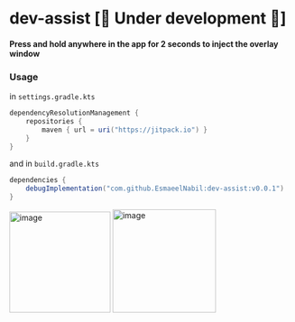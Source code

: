 # dev-assist [🔴 Under development 🔴]

#### Press and hold anywhere in the app for 2 seconds to inject the overlay window

### Usage

in `settings.gradle.kts`


```gradle
dependencyResolutionManagement {
    repositories {
        maven { url = uri("https://jitpack.io") }
    }
}
```

and in `build.gradle.kts`

```gradle
dependencies {
    debugImplementation("com.github.EsmaeelNabil:dev-assist:v0.0.1")
}
```




<img width="179" alt="image" src="https://github.com/user-attachments/assets/3425bbbb-2a62-4d4c-90b8-ee8f90b4dd2a" />
<img width="183" alt="image" src="https://github.com/user-attachments/assets/d14cbe8e-36a4-4656-853b-3e056d1e7c8e" />
